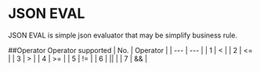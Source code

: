 # JSON EVAL 
JSON EVAL is simple json evaluator that may be simplify business rule. 

##Operator 
Operator supported 
| No.      | Operator  |
| ---      | ---       |
| 1        | <         |
| 2        | <=        |
| 3        | >         |
| 4        | >=        |
| 5        | !=        |
| 6        | \|\|      |
| 7        | &&        |
